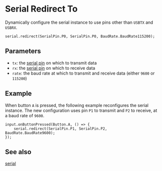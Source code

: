 # Serial Redirect To

Dynamically configure the serial instance to use pins other than
``USBTX`` and ``USBRX``.

```sig
serial.redirect(SerialPin.P0, SerialPin.P0, BaudRate.BaudRate115200);
```

## Parameters

* ``tx``: the [serial pin](/device/pins) on which to transmit data 
* ``rx``: the [serial pin](/device/pins) on which to receive data 
* ``rate``: the baud rate at which to transmit and receive data (either `9600` or ``115200``)

## Example

When button ``A`` is pressed, the following example reconfigures the
serial instance. The new configuration uses pin ``P1`` to transmit and
``P2`` to receive, at a baud rate of `9600`.

```blocks
input.onButtonPressed(Button.A, () => {
    serial.redirect(SerialPin.P1, SerialPin.P2, BaudRate.BaudRate9600);
});
```

## See also

[serial](/device/serial)

